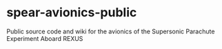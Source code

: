 # spear-avionics-public
Public source code and wiki for the avionics of the Supersonic Parachute Experiment Aboard REXUS
